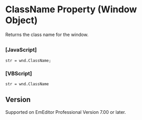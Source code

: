 # ClassName Property (Window Object)

Returns the class name for the window.

## 

### \[JavaScript\]

```
str = wnd.ClassName;
```

### \[VBScript\]

```
str = wnd.ClassName
```

## Version

Supported on EmEditor Professional Version 7.00 or later.
